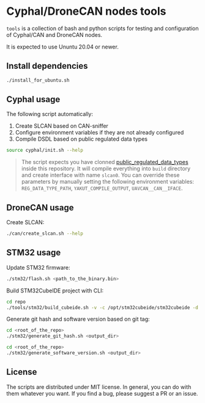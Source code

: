 # Cyphal/DroneCAN nodes tools

`tools` is a collection of bash and python scripts for testing and configuration of Cyphal/CAN and DroneCAN nodes.

It is expected to use Ununtu 20.04 or newer.

## Install dependencies

```bash
./install_for_ubuntu.sh
```

## Cyphal usage

The following script automatically:
1. Create SLCAN based on CAN-sniffer
2. Configure environment variables if they are not already configured
3. Compile DSDL based on public regulated data types

```bash
source cyphal/init.sh --help
```

> The script expects you have clonned [public_regulated_data_types](https://github.com/OpenCyphal/public_regulated_data_types) inside this repository. It will compile everything into `build` directory and create interface with name `slcan0`. You can override these parameters by manually setting the following environment variables: `REG_DATA_TYPE_PATH`, `YAKUT_COMPILE_OUTPUT`, `UAVCAN__CAN__IFACE`.

## DroneCAN usage

Create SLCAN:

```bash
./can/create_slcan.sh --help
```

## STM32 usage

Update STM32 firmware:

```bash
./stm32/flash.sh <path_to_the_binary.bin>
```

Build STM32CubeIDE project with CLI:

```bash
cd repo
./tools/stm32/build_cubeide.sh -v -c /opt/stm32cubeide/stm32cubeide -d . -p project_example
```

Generate git hash and software version based on git tag:

```bash
cd <root_of_the_repo>
./stm32/generate_git_hash.sh <output_dir>
```

```bash
cd <root_of_the_repo>
./stm32/generate_software_version.sh <output_dir>
```

## License

The scripts are distributed under MIT license. In general, you can do with them whatever you want. If you find a bug, please suggest a PR or an issue.
